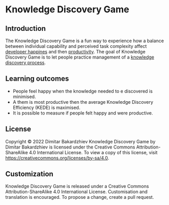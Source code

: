 # Knowledge Discovery Game

## Introduction

The Knowledge Discovery Game is a fun way to experience how a balance between individual capability and perceived task complexity affect [developer happines](https://docs.kedehub.io/kede/kede-on-developer-happiness.html) and then [productivity](https://docs.kedehub.io/kede/kede-productivity.html). 
The goal of Knowledge Discovery Game is to let people practice management of a [knowledge discovery process](https://docs.kedehub.io/kede/what-is-kede-derivation.html#knowledge-discovery-process).


## Learning outcomes

- People feel happy when the knowledge needed to e discovered is minimised.
- A them is most productive then the average Knowledge Discovery Efficiency (KEDE) is maximised.
- It is possible to measure if people felt happy and were productive.

## License

Copyright © 2022 Dimitar Bakardzhiev 
Knowledge Discovery Game by Dimitar Bakardzhiev is licensed under the Creative Commons Attribution-ShareAlike 4.0 International License. To view a copy of this license, visit https://creativecommons.org/licenses/by-sa/4.0.


## Customization

Knowledge Discovery Game is released under a Creative Commons Attribution-ShareAlike 4.0 International License.
Customisation and translation is encouraged. To propose a change, create a pull request.
